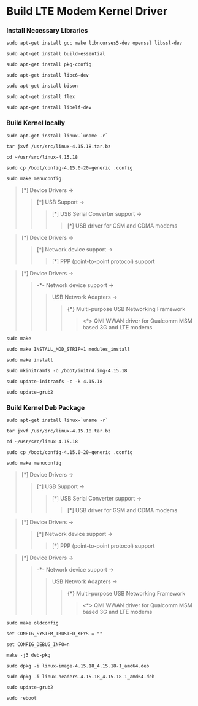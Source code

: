 # Build LTE Modem Kernel Driver
### Install Necessary Libraries
```sudo apt-get install gcc make libncurses5-dev openssl libssl-dev```

```sudo apt-get install build-essential```

```sudo apt-get install pkg-config```

```sudo apt-get install libc6-dev```

```sudo apt-get install bison```

```sudo apt-get install flex```

```sudo apt-get install libelf-dev```

### Build Kernel locally
``` sudo apt-get install linux-`uname -r` ```

``` tar jxvf /usr/src/linux-4.15.18.tar.bz ```

```cd ~/usr/src/linux-4.15.18```

```sudo cp /boot/config-4.15.0-20-generic .config```

```sudo make menuconfig```

>[\*] Device Drivers → 
>>[\*] USB Support → 
>>>[\*] USB Serial Converter support → 
>>>>[\*] USB driver for GSM and CDMA modems 

>[\*] Device Drivers → 
>>[\*] Network device support → 
>>>[\*] PPP (point-to-point protocol) support 

 			
>[\*] Device Drivers → 
>>-\*- Network device support → 
>>>USB Network Adapters → 
>>>>{\*} Multi-purpose USB Networking Framework 
>>>>><\*> QMI WWAN driver for Qualcomm MSM based 3G and LTE modems

```sudo make```

```sudo make INSTALL_MOD_STRIP=1 modules_install```

```sudo make install```

```sudo mkinitramfs -o /boot/initrd.img-4.15.18```

```sudo update-initramfs -c -k 4.15.18```

```sudo update-grub2```

### Build Kernel Deb Package
``` sudo apt-get install linux-`uname -r` ```

``` tar jxvf /usr/src/linux-4.15.18.tar.bz ```

```cd ~/usr/src/linux-4.15.18```

```sudo cp /boot/config-4.15.0-20-generic .config```

```sudo make menuconfig```

>[\*] Device Drivers → 
>>[\*] USB Support → 
>>>[\*] USB Serial Converter support → 
>>>>[\*] USB driver for GSM and CDMA modems 

>[\*] Device Drivers → 
>>[\*] Network device support → 
>>>[\*] PPP (point-to-point protocol) support 

 			
>[\*] Device Drivers → 
>>-\*- Network device support → 
>>>USB Network Adapters → 
>>>>{\*} Multi-purpose USB Networking Framework 
>>>>><\*> QMI WWAN driver for Qualcomm MSM based 3G and LTE modems

```sudo make oldconfig```

```set CONFIG_SYSTEM_TRUSTED_KEYS = ""```

```set CONFIG_DEBUG_INFO=n```

```make -j3 deb-pkg```

```sudo dpkg -i linux-image-4.15.18_4.15.18-1_amd64.deb```

```sudo dpkg -i linux-headers-4.15.18_4.15.18-1_amd64.deb```

```sudo update-grub2```

```sudo reboot```
